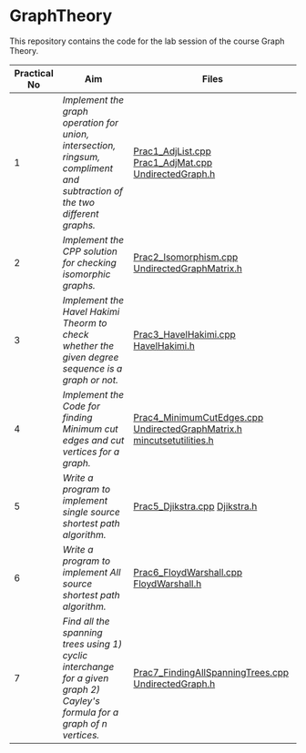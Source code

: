 # GraphTheory

This repository contains the code for the lab session of the course Graph Theory.

| Practical No | Aim              |Files      |
|--------------|------------------|-----------|
| 1 | _Implement the graph operation for union, intersection, ringsum, compliment and subtraction of the two different graphs._ | [Prac1_AdjList.cpp](./Prac1_AdjList.cpp) [Prac1_AdjMat.cpp](./Prac1_AdjMat.cpp) [UndirectedGraph.h](./UndirectedGraph.h) |
| 2 | _Implement the CPP solution for checking isomorphic graphs._ | [Prac2_Isomorphism.cpp](./Prac2_Isomorphism.cpp) [UndirectedGraphMatrix.h](./UndirectedGraphMatrix.h) |
| 3 | _Implement the Havel Hakimi Theorm to check whether the given degree sequence is a graph or not._ | [Prac3_HavelHakimi.cpp](./Prac3_HavelHakimi.cpp) [HavelHakimi.h](./HavelHakimi.h) |
| 4 | _Implement the Code for finding Minimum cut edges and cut vertices for a graph._ | [Prac4_MinimumCutEdges.cpp](./Prac4_MinimumCutEdges.cpp) [UndirectedGraphMatrix.h](./UndirectedGraphMatrix.h) [mincutsetutilities.h](./mincutsetutilities.h) |
| 5 | _Write a program to implement single source shortest path algorithm._ | [Prac5_Djikstra.cpp](./Prac5_Djikstra.cpp) [Djikstra.h](./Djikstra.h) |
| 6 | _Write a program to implement All source shortest path algorithm._ | [Prac6_FloydWarshall.cpp](./Prac6_FloydWarshall.cpp) [FloydWarshall.h](./FloydWarshall.h) |
| 7 | _Find all the spanning trees using 1) cyclic interchange for a given graph 2) Cayley's formula for a graph of n vertices._ | [Prac7_FindingAllSpanningTrees.cpp](./Prac7_FindingAllSpanningTrees.cpp) [UndirectedGraph.h](./UndirectedGraph.h) |
